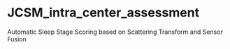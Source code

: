 # JCSM_intra_center_assessment
Automatic Sleep Stage Scoring based on Scattering Transform and Sensor Fusion

